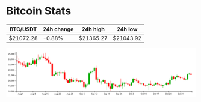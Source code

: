 # Bitcoin Stats

BTC/USDT|24h change|24h high|24h low|
|---|---|---|---|
|$21072.28|-0.88%|$21365.27|$21043.92|

<img src="./chart.svg">

